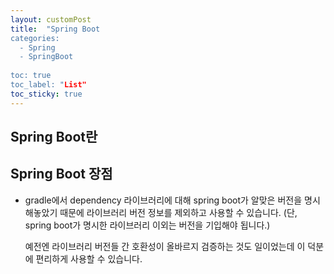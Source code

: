 ```yaml
---
layout: customPost
title:  "Spring Boot
categories: 
  - Spring
  - SpringBoot
  
toc: true
toc_label: "List"
toc_sticky: true 
---
```

## Spring Boot란





## Spring Boot 장점

- gradle에서 dependency 라이브러리에 대해 spring boot가 알맞은 버전을 명시해놓았기 때문에 라이브러리 버전 정보를 제외하고 사용할 수 있습니다. (단, spring boot가 명시한 라이브러리 이외는 버전을 기입해야 됩니다.)

  예전엔 라이브러리 버전들 간 호환성이 올바르지 검증하는 것도 일이었는데 이 덕분에 편리하게 사용할 수 있습니다.

